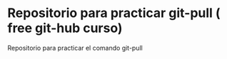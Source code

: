 # Repositorio para practicar git-pull ( free git-hub curso)
Repositorio para practicar el comando git-pull

